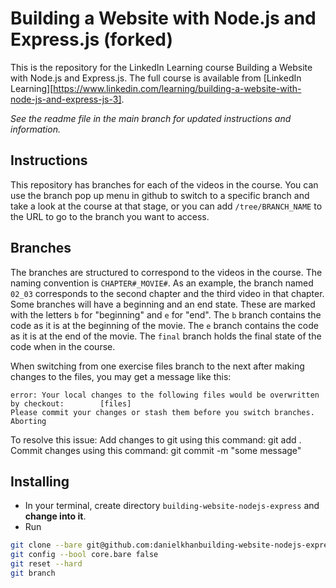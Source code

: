 # Building a Website with Node.js and Express.js (forked)

This is the repository for the LinkedIn Learning course Building a Website with Node.js and Express.js. The full course is available from [LinkedIn Learning][https://www.linkedin.com/learning/building-a-website-with-node-js-and-express-js-3].

_See the readme file in the main branch for updated instructions and information._

## Instructions

This repository has branches for each of the videos in the course. You can use the branch pop up menu in github to switch to a specific branch and take a look at the course at that stage, or you can add `/tree/BRANCH_NAME` to the URL to go to the branch you want to access.

## Branches

The branches are structured to correspond to the videos in the course. The naming convention is `CHAPTER#_MOVIE#`. As an example, the branch named `02_03` corresponds to the second chapter and the third video in that chapter.
Some branches will have a beginning and an end state. These are marked with the letters `b` for "beginning" and `e` for "end". The `b` branch contains the code as it is at the beginning of the movie. The `e` branch contains the code as it is at the end of the movie. The `final` branch holds the final state of the code when in the course.

When switching from one exercise files branch to the next after making changes to the files, you may get a message like this:

    error: Your local changes to the following files would be overwritten by checkout:        [files]
    Please commit your changes or stash them before you switch branches.
    Aborting

To resolve this issue:
Add changes to git using this command: git add .
Commit changes using this command: git commit -m "some message"

## Installing

- In your terminal, create directory `building-website-nodejs-express` and **change into it**.
- Run

```bash
git clone --bare git@github.com:danielkhanbuilding-website-nodejs-express.git .git
git config --bool core.bare false
git reset --hard
git branch
```

[0]: # "Replace these placeholder URLs with actual course URLs"
[lil-course-url]: https://www.linkedin.com/learning/
[lil-thumbnail-url]: http://
